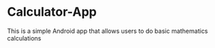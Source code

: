 # Calculator-App
This is a simple Android app that allows users to do basic mathematics calculations
